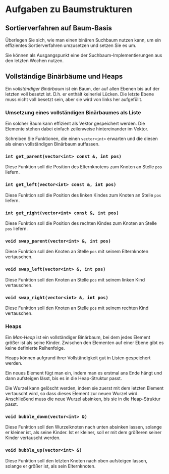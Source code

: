 # Aufgaben zu Baumstrukturen

## Sortierverfahren auf Baum-Basis

Überlegen Sie sich, wie man einen binären Suchbaum nutzen kann, um ein effizientes 
Sortierverfahren umzusetzen und setzen Sie es um.

Sie können als Ausgangspunkt eine der Suchbaum-Implementierungen aus den letzten Wochen
nutzen.


## Vollständige Binärbäume und Heaps

Ein *vollständiger Binärbaum* ist ein Baum, der auf allen Ebenen bis auf der letzten
voll besetzt ist. D.h. er enthält keinerlei Lücken.
Die letzte Ebene muss nicht voll besetzt sein, aber sie wird von links her aufgefüllt.

### Umsetzung eines vollständigen Binärbaumes als Liste
Ein solcher Baum kann effizient als Vektor gespeichert werden.
Die Elemente stehen dabei einfach zeilenweise hintereinander im Vektor.

Schreiben Sie Funktionen, die einen `vector<int>` erwarten und die diesen als einen
vollständigen Binärbaum auffassen.

### `int get_parent(vector<int> const &, int pos)`
Diese Funktion soll die Position des Elternknotens zum Knoten an Stelle `pos` liefern. 

### `int get_left(vector<int> const &, int pos)`
Diese Funktion soll die Position des linken Kindes zum Knoten an Stelle `pos` liefern. 

### `int get_right(vector<int> const &, int pos)`
Diese Funktion soll die Position des rechten Kindes zum Knoten an Stelle `pos` liefern. 

### `void swap_parent(vector<int> &, int pos)`
Diese Funktion soll den Knoten an Stelle `pos` mit seinem Elternknoten vertauschen.

### `void swap_left(vector<int> &, int pos)`
Diese Funktion soll den Knoten an Stelle `pos` mit seinem linken Kind vertauschen.

### `void swap_right(vector<int> &, int pos)`
Diese Funktion soll den Knoten an Stelle `pos` mit seinem rechten Kind vertauschen.

### Heaps

Ein *Max-Heap* ist ein vollständiger Binärbaum, bei dem jedes Element größer ist als
seine Kinder. Zwischen den Elementen auf einer Ebene gibt es keine definierte
Reihenfolge.

Heaps können aufgrund ihrer Vollständigkeit gut in Listen gespeichert werden.

Ein neues Element fügt man ein, indem man es erstmal ans Ende hängt und dann aufsteigen
lässt, bis es in die Heap-Struktur passt.

Die Wurzel kann gelöscht werden, indem sie zuerst mit dem letzten Element vertauscht
wird, so dass dieses Element zur neuen Wurzel wird. Anschließend muss die neue Wurzel
absinken, bis sie in die Heap-Struktur passt.

### `void bubble_down(vector<int> &)`
Diese Funktion soll den Wurzelknoten nach unten absinken lassen, solange er kleiner ist,
als seine Kinder. Ist er kleiner, soll er mit dem größeren seiner Kinder vertauscht
werden.

### `void bubble_up(vector<int> &)`
Diese Funktion soll den letzten Knoten nach oben aufsteigen lassen, solange er größer
ist, als sein Elternknoten.
